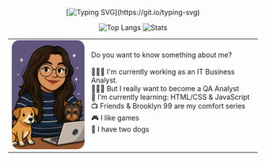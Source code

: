 <!-- TESTE -->
<div align="center">

[![Typing SVG](https://readme-typing-svg.demolab.com?font=Fira+Code&pause=1000&color=F73873&width=685&lines=Hello%2C+world!+I'm+Mylena%2C+and+you're+on+my+Github+profile.)](https://git.io/typing-svg)

<img height="180em" src="https://github-readme-stats.vercel.app/api/top-langs?username=anelymr&show_icons=true&theme=radical&locale=en&layout=compact" alt="Top Langs"/>
<img height="180em" src="https://github-readme-stats.vercel.app/api?username=anelymr&show_icons=true&theme=radical&locale=en" alt="Stats"/>

<table width="500px">
  <tr>
    <td width="250px" align="center">
      <img src="https://github.com/anelymr/anelymr/blob/main/anima%C3%A7%C3%A3o-mylena.png?raw=true" alt="Cartoon da Mylena" width="200px" style="border-radius: 15px;"/>
    </td>
    <td width="510px">
        Do you want to know something about me?<br>
        <br>👩🏽‍💻 I'm currently working as an IT Business Analyst.<br>
        🧙🏽‍♀️ But I really want to become a QA Analyst <br>
        🌱 I’m currently learning: HTML/CSS & JavaScript <br>
        📺 Friends & Brooklyn 99 are my comfort series <br>
        🎮 I like games <br>
        🐶 I have two dogs <br>
      </p>
    </td>
  </tr>
</table>

</div>




</div>


<!-- old
[![Typing SVG](https://readme-typing-svg.demolab.com?font=Fira+Code&pause=1000&color=F73873&width=685&lines=Hello%2C+world!+I'm+Mylena%2C+and+you're+on+my+Github+profile.)](https://git.io/typing-svg)
--
<pre>
    👩🏽‍💻 I'm currently working as an IT Business Analyst.
    🧙🏽‍♀️ But I really want to become a QA Analyst.
    🌱 I’m currently learning: Java | Python | SQL;
    🎮 Do you want to know something about me? Friends & Brooklyn 99 are my confort series and I like Games & Animes;
</pre>

<div align="center">
  <img height="180em" src="https://github-readme-stats.vercel.app/api/top-langs?username=anelymr&show_icons=true&theme=radical&locale=en&layout=compact" alt="anelymr"/>
  <img height="180em" src="https://github-readme-stats.vercel.app/api?username=anelymr&show_icons=true&theme=radical&locale=en" alt="anelymr"/>
</div>
 -->
